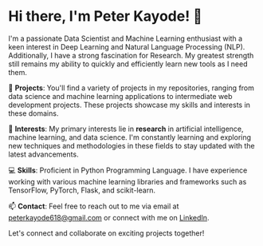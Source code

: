 # Hi there, I'm Peter Kayode! 👋

I'm a passionate Data Scientist and Machine Learning enthusiast with a keen interest in Deep Learning and Natural Language Processing (NLP). Additionally, I have a strong fascination for Research. My greatest strength still remains my ability to quickly and efficiently learn new tools as I need them.

🔭 **Projects**: You'll find a variety of projects in my repositories, ranging from data science and machine learning applications to intermediate web development projects. These projects showcase my skills and interests in these domains.

🌱 **Interests**: My primary interests lie in **research** in artificial intelligence, machine learning, and data science. I'm constantly learning and exploring new techniques and methodologies in these fields to stay updated with the latest advancements.

💻 **Skills**: Proficient in Python Programming Language. I have experience working with various machine learning libraries and frameworks such as TensorFlow, PyTorch, Flask, and scikit-learn.

📫 **Contact**: Feel free to reach out to me via email at [peterkayode618@gmail.com](mailto:peterkayode618@gmail.com) or connect with me on [LinkedIn](https://www.linkedin.com/in/peterkayode).

Let's connect and collaborate on exciting projects together!



<!---
PeterKayode/PeterKayode is a ✨ special ✨ repository because its `README.md` (this file) appears on your GitHub profile.
You can click the Preview link to take a look at your changes.
--->
